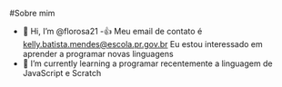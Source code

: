 #Sobre mim
- 👋 Hi, I’m @florosa21
-:+1: Meu email de contato é kelly.batista.mendes@escola.pr.gov.br
Eu estou interessado em aprender a programar novas linguagens 
- 🌱 I’m currently learning a programar recentemente a linguagem de JavaScript e Scratch

